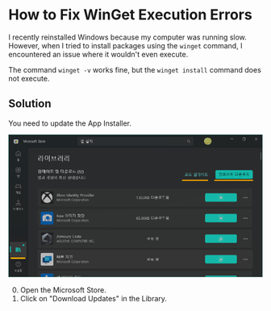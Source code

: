 # How to Fix WinGet Execution Errors

I recently reinstalled Windows because my computer was running slow. However, when I tried to install packages using the `winget` command, I encountered an issue where it wouldn't even execute.

The command `winget -v` works fine, but the `winget install` command does not execute.

## Solution

You need to update the App Installer.

![Downloading updates for all apps from the App Store](/static/resources/update-winget-20240918110056451.png)

0. Open the Microsoft Store.
1. Click on "Download Updates" in the Library.

